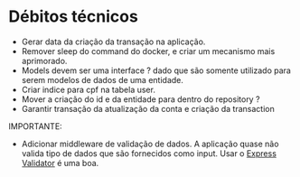 # Débitos técnicos
- Gerar data da criação da transação na aplicação.
- Remover sleep do command do docker, e criar um mecanismo mais aprimorado.
- Models devem ser uma interface ? dado que são somente utilizado para serem modelos de dados de uma entidade.
- Criar indice para cpf na tabela user.
- Mover a criação do id e da entidade para dentro do repository ?
- Garantir transação da atualização da conta e criação da transaction

IMPORTANTE:

- Adicionar middleware de validação de dados. A aplicação quase não valida tipo de dados que são fornecidos como
input. Usar o [Express Validator](https://express-validator.github.io/docs/index.html) é uma boa.
